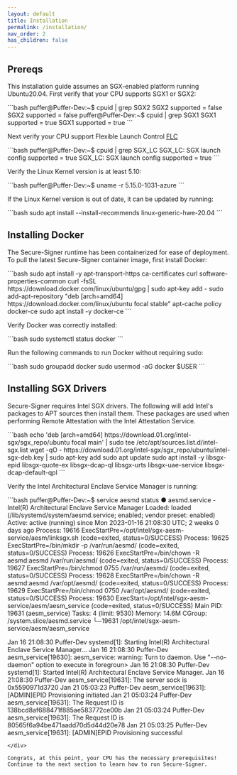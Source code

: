 ```yaml
---
layout: default
title: Installation
permalink: /installation/
nav_order: 2
has_children: false
---
```


## Prereqs

This installation guide assumes an SGX-enabled platform running Ubuntu20.04. First verify that your CPU supports SGX1 or SGX2:

<div class="code-example" markdown="1">
```bash
puffer@Puffer-Dev:~$ cpuid | grep SGX2
      SGX2 supported                         = false
      SGX2 supported                         = false
puffer@Puffer-Dev:~$ cpuid | grep SGX1
      SGX1 supported                         = true
      SGX1 supported                         = true
```
</div>

Next verify your CPU support Flexible Launch Control [FLC](https://www.intel.com/content/www/us/en/developer/articles/technical/an-update-on-3rd-party-attestation.html)

<div class="code-example" markdown="1">
```bash
puffer@Puffer-Dev:~$ cpuid | grep SGX_LC
      SGX_LC: SGX launch config supported      = true
      SGX_LC: SGX launch config supported      = true
```
</div>

Verify the Linux Kernel version is at least 5.10:

<div class="code-example" markdown="1">
```bash
puffer@Puffer-Dev:~$ uname -r
5.15.0-1031-azure
```
</div>

If the Linux Kernel version is out of date, it can be updated by running:
<div class="code-example" markdown="1">
```bash
sudo apt install --install-recommends linux-generic-hwe-20.04
```
</div>



## Installing Docker

The Secure-Signer runtime has been containerized for ease of deployment. To pull the latest Secure-Signer container image, first install Docker:

<div class="code-example" markdown="1">
```bash
sudo apt install -y apt-transport-https ca-certificates curl software-properties-common
curl -fsSL https://download.docker.com/linux/ubuntu/gpg | sudo apt-key add -
sudo add-apt-repository "deb [arch=amd64] https://download.docker.com/linux/ubuntu focal stable"
apt-cache policy docker-ce
sudo apt install -y docker-ce
```
</div>


Verify Docker was correctly installed:
<div class="code-example" markdown="1">
```bash
sudo systemctl status docker
```
</div>

Run the following commands to run Docker without requiring sudo:

<div class="code-example" markdown="1">
```bash
sudo groupadd docker
sudo usermod -aG docker $USER
```
</div>

## Installing SGX Drivers
Secure-Signer requires Intel SGX drivers. The following will add Intel's packages to APT sources then install them. These packages are used when performing Remote Attestation with the Intel Attestation Service.

<div class="code-example" markdown="1">
```bash
echo 'deb [arch=amd64] https://download.01.org/intel-sgx/sgx_repo/ubuntu focal main' | sudo tee /etc/apt/sources.list.d/intel-sgx.list
wget -qO - https://download.01.org/intel-sgx/sgx_repo/ubuntu/intel-sgx-deb.key | sudo apt-key add
sudo apt update 
sudo apt install -y libsgx-epid libsgx-quote-ex libsgx-dcap-ql libsgx-urts libsgx-uae-service libsgx-dcap-default-qpl 
```
</div>

Verify the Intel Architectural Enclave Service Manager is running:
<div class="code-example" markdown="1">
```bash
puffer@Puffer-Dev:~$ service aesmd status
● aesmd.service - Intel(R) Architectural Enclave Service Manager
     Loaded: loaded (/lib/systemd/system/aesmd.service; enabled; vendor preset: enabled)
     Active: active (running) since Mon 2023-01-16 21:08:30 UTC; 2 weeks 0 days ago
    Process: 19616 ExecStartPre=/opt/intel/sgx-aesm-service/aesm/linksgx.sh (code=exited, status=0/SUCCESS)
    Process: 19625 ExecStartPre=/bin/mkdir -p /var/run/aesmd/ (code=exited, status=0/SUCCESS)
    Process: 19626 ExecStartPre=/bin/chown -R aesmd:aesmd /var/run/aesmd/ (code=exited, status=0/SUCCESS)
    Process: 19627 ExecStartPre=/bin/chmod 0755 /var/run/aesmd/ (code=exited, status=0/SUCCESS)
    Process: 19628 ExecStartPre=/bin/chown -R aesmd:aesmd /var/opt/aesmd/ (code=exited, status=0/SUCCESS)
    Process: 19629 ExecStartPre=/bin/chmod 0750 /var/opt/aesmd/ (code=exited, status=0/SUCCESS)
    Process: 19630 ExecStart=/opt/intel/sgx-aesm-service/aesm/aesm_service (code=exited, status=0/SUCCESS)
   Main PID: 19631 (aesm_service)
      Tasks: 4 (limit: 9530)
     Memory: 14.6M
     CGroup: /system.slice/aesmd.service
             └─19631 /opt/intel/sgx-aesm-service/aesm/aesm_service

Jan 16 21:08:30 Puffer-Dev systemd[1]: Starting Intel(R) Architectural Enclave Service Manager...
Jan 16 21:08:30 Puffer-Dev aesm_service[19630]: aesm_service: warning: Turn to daemon. Use "--no-daemon" option to execute in foregroun>
Jan 16 21:08:30 Puffer-Dev systemd[1]: Started Intel(R) Architectural Enclave Service Manager.
Jan 16 21:08:30 Puffer-Dev aesm_service[19631]: The server sock is 0x5590971d3720
Jan 21 05:03:23 Puffer-Dev aesm_service[19631]: [ADMIN]EPID Provisioning initiated
Jan 21 05:03:24 Puffer-Dev aesm_service[19631]: The Request ID is 138bcd8af688471f885ae583772ce00b
Jan 21 05:03:24 Puffer-Dev aesm_service[19631]: The Request ID is 80565f6a94be471aadd70d5d44d20e78
Jan 21 05:03:25 Puffer-Dev aesm_service[19631]: [ADMIN]EPID Provisioning successful
```
</div>

Congrats, at this point, your CPU has the necessary prerequisites! Continue to the next section to learn how to run Secure-Signer. 
